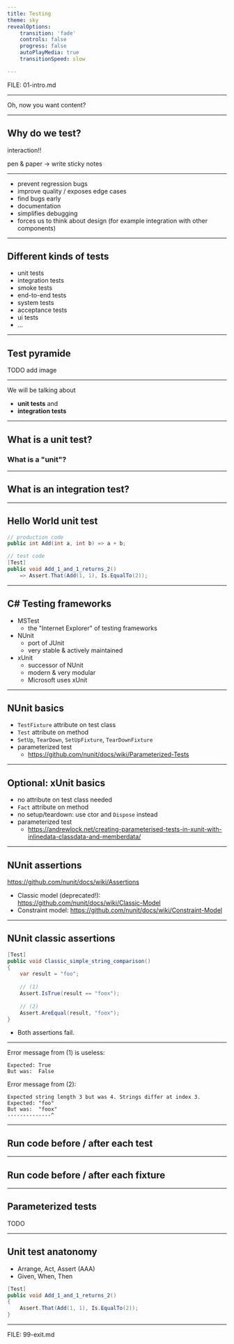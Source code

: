 ```yaml
---
title: Testing
theme: sky
revealOptions:
    transition: 'fade'
    controls: false
    progress: false
    autoPlayMedia: true
    transitionSpeed: slow

---
```


FILE: 01-intro.md

---

Oh, now you want content?

---

## Why do we test?

interaction!!

pen & paper -> write sticky notes

----

- prevent regression bugs
- improve quality / exposes edge cases
- find bugs early
- documentation
- simplifies debugging
- forces us to think about design (for example integration with other components)

---

## Different kinds of tests

- unit tests
- integration tests
- smoke tests
- end-to-end tests
- system tests
- acceptance tests
- ui tests
- ...

---

## Test pyramide

TODO add image

---

We will be talking about 

- **unit tests** and 
- **integration tests**

---

## What is a unit test?

### What is a "unit"?

---

## What is an integration test?

---

## Hello World unit test

```csharp
// production code
public int Add(int a, int b) => a + b;

// test code
[Test]
public void Add_1_and_1_returns_2()
    => Assert.That(Add(1, 1), Is.EqualTo(2));
```

---

## C# Testing frameworks

- MSTest
  - the "Internet Explorer" of testing frameworks
- NUnit
  - port of JUnit
  - very stable & actively maintained
- xUnit
  - successor of NUnit
  - modern & very modular
  - Microsoft uses xUnit

---

## NUnit basics

- `TestFixture` attribute on test class
- `Test` attribute on method
- `SetUp`, `TearDown`, `SetUpFixture`, `TearDownFixture`
- parameterized test
  - https://github.com/nunit/docs/wiki/Parameterized-Tests

---

## Optional: xUnit basics

- no attribute on test class needed
- `Fact` attribute on method
- no setup/teardown: use ctor and `Dispose` instead
- parameterized test
  - https://andrewlock.net/creating-parameterised-tests-in-xunit-with-inlinedata-classdata-and-memberdata/

---

## NUnit assertions

https://github.com/nunit/docs/wiki/Assertions

- Classic model (deprecated!): https://github.com/nunit/docs/wiki/Classic-Model
- Constraint model: https://github.com/nunit/docs/wiki/Constraint-Model

---

## NUnit classic assertions

```csharp
[Test]
public void Classic_simple_string_comparison()
{
    var result = "foo";
    
    // (1)
    Assert.IsTrue(result == "foox");
    
    // (2)
    Assert.AreEqual(result, "foox");
}
```

- Both assertions fail.

---

Error message from (1) is useless:

```text
Expected: True
But was:  False
```

Error message from (2):

```text
Expected string length 3 but was 4. Strings differ at index 3.
Expected: "foo"
But was:  "foox"
--------------^
```

---

## Run code before / after each test

---

## Run code before / after each fixture

---

## Parameterized tests

TODO

---

## Unit test anatonomy

- Arrange, Act, Assert (AAA)
- Given, When, Then

```csharp
[Test]
public void Add_1_and_1_returns_2()
{
    Assert.That(Add(1, 1), Is.EqualTo(2));
}
```

---

FILE: 99-exit.md
